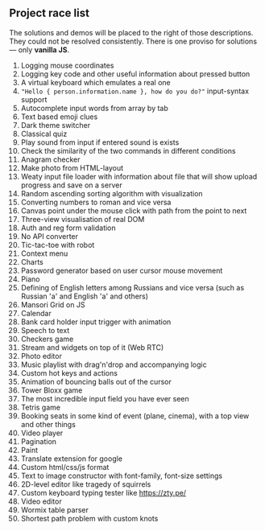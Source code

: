## Project race list

The solutions and demos will be placed to the right of those descriptions. They could not be resolved consistently. There is one proviso for solutions — only **vanilla JS**.

1. Logging mouse coordinates
2. Logging key code and other useful information about pressed button
3. A virtual keyboard which emulates a real one
4. ``"Hello { person.information.name }, how do you do?"`` input-syntax support
5. Autocomplete input words from array by tab
6. Text based emoji clues
7. Dark theme switcher
8. Classical quiz
9. Play sound from input if entered sound is exists
10. Check the similarity of the two commands in different conditions
11. Anagram checker
12. Make photo from HTML-layout
13. Weaty input file loader with information about file that will show upload progress and save on a server
14. Random ascending sorting algorithm with visualization
15. Converting numbers to roman and vice versa
16. Canvas point under the mouse click with path from the point to next
17. Three-view visualisation of real DOM
18. Auth and reg form validation
19. No API converter
20. Tic-tac-toe with robot
21. Context menu
22. Charts
23. Password generator based on user cursor mouse movement
24. Piano
25. Defining of English letters among Russians and vice versa (such as Russian 'а' and English 'a' and others)
26. Mansori Grid on JS
27. Calendar 
28. Bank card holder input trigger with animation
29. Speech to text
30. Checkers game
31. Stream and widgets on top of it (Web RTC) 
32. Photo editor
33. Music playlist with drag'n'drop and accompanying logic
34. Custom hot keys and actions
35. Animation of bouncing balls out of the cursor
36. Tower Bloxx game
37. The most incredible input field you have ever seen
38. Tetris game
39. Booking seats in some kind of event (plane, cinema), with a top view and other things
40. Video player
41. Pagination
42. Paint
43. Translate extension for google
44. Custom html/css/js format
45. Text to image constructor with font-family, font-size settings
46. 2D-level editor like tragedy of squirrels
47. Custom keyboard typing tester like https://zty.pe/
48. Video editor
49. Wormix table parser
50. Shortest path problem with custom knots
